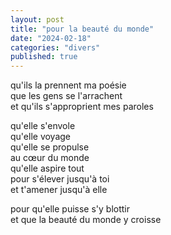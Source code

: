 ```yaml
---
layout: post
title: "pour la beauté du monde"
date: "2024-02-18"
categories: "divers"
published: true
---
```


qu'ils la prennent ma poésie  
que les gens se l'arrachent  
et qu'ils s'approprient mes paroles  

qu'elle s'envole  
qu'elle voyage  
qu'elle se propulse  
au cœur du monde  
qu'elle aspire tout  
pour s'élever jusqu'à toi  
et t'amener jusqu'à elle  

pour qu'elle puisse s'y blottir  
et que la beauté du monde y croisse  

